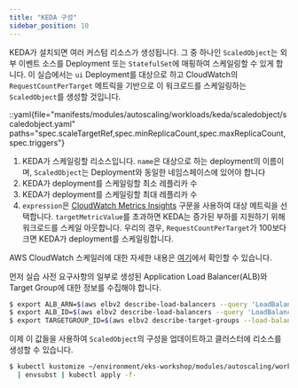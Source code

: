 ```yaml
---
title: "KEDA 구성"
sidebar_position: 10
---
```

KEDA가 설치되면 여러 커스텀 리소스가 생성됩니다. 그 중 하나인 `ScaledObject`는 외부 이벤트 소스를 Deployment 또는 `StatefulSet`에 매핑하여 스케일링할 수 있게 합니다. 이 실습에서는 `ui` Deployment를 대상으로 하고 CloudWatch의 `RequestCountPerTarget` 메트릭을 기반으로 이 워크로드를 스케일링하는 `ScaledObject`를 생성할 것입니다.

::yaml{file="manifests/modules/autoscaling/workloads/keda/scaledobject/scaledobject.yaml" paths="spec.scaleTargetRef,spec.minReplicaCount,spec.maxReplicaCount,spec.triggers"}

1. KEDA가 스케일링할 리소스입니다. `name`은 대상으로 하는 deployment의 이름이며, `ScaledObject`는 Deployment와 동일한 네임스페이스에 있어야 합니다
2. KEDA가 deployment를 스케일링할 최소 레플리카 수
3. KEDA가 deployment를 스케일링할 최대 레플리카 수
4. `expression`은 [CloudWatch Metrics Insights](https://docs.aws.amazon.com/AmazonCloudWatch/latest/monitoring/cloudwatch-metrics-insights-querylanguage.html) 구문을 사용하여 대상 메트릭을 선택합니다. `targetMetricValue`를 초과하면 KEDA는 증가된 부하를 지원하기 위해 워크로드를 스케일 아웃합니다. 우리의 경우, `RequestCountPerTarget`가 100보다 크면 KEDA가 deployment를 스케일링합니다.

AWS CloudWatch 스케일러에 대한 자세한 내용은 [여기](https://keda.sh/docs/scalers/aws-cloudwatch/)에서 확인할 수 있습니다.

먼저 실습 사전 요구사항의 일부로 생성된 Application Load Balancer(ALB)와 Target Group에 대한 정보를 수집해야 합니다.

```bash
$ export ALB_ARN=$(aws elbv2 describe-load-balancers --query 'LoadBalancers[?contains(LoadBalancerName, `k8s-ui-ui`) == `true`]' | jq -r .[0].LoadBalancerArn)
$ export ALB_ID=$(aws elbv2 describe-load-balancers --query 'LoadBalancers[?contains(LoadBalancerName, `k8s-ui-ui`) == `true`]' | jq -r .[0].LoadBalancerArn | awk -F "loadbalancer/" '{print $2}')
$ export TARGETGROUP_ID=$(aws elbv2 describe-target-groups --load-balancer-arn $ALB_ARN | jq -r '.TargetGroups[0].TargetGroupArn' | awk -F ":" '{print $6}')
```

이제 이 값들을 사용하여 `ScaledObject`의 구성을 업데이트하고 클러스터에 리소스를 생성할 수 있습니다.

```bash
$ kubectl kustomize ~/environment/eks-workshop/modules/autoscaling/workloads/keda/scaledobject \
  | envsubst | kubectl apply -f-
```

